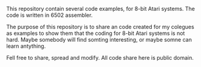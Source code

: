 This repository contain several code examples, for 8-bit Atari systems. The code is written in 6502 assembler.

The purpose of this repository is to share an code created for my colegues as examples to show them that the coding for 8-bit Atari systems is not hard. Maybe somebody will find somting interesting, or maybe somne can learn antything.

Fell free to share, spread and modify. All code share here is public domain.
